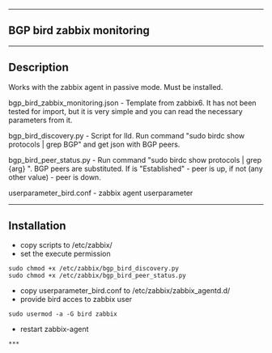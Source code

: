 ***
## BGP bird zabbix monitoring
***
## Description
Works with the zabbix agent in passive mode. Must be installed.  

bgp_bird_zabbix_monitoring.json     - Template from zabbix6. It has not been tested for import, but it is very simple and you can read the necessary parameters from it.  

bgp_bird_discovery.py               - Script for lld. Run command "sudo birdc show protocols | grep BGP" and get json with BGP peers.  

bgp_bird_peer_status.py             - Run command "sudo birdc show protocols | grep {arg} ". BGP peers are substituted. If is "Established" - peer is up, if not (any other value) - peer is down.  

userparameter_bird.conf             - zabbix agent userparameter   
***
## Installation
- copy scripts to /etc/zabbix/
- set the execute permission
```
sudo chmod +x /etc/zabbix/bgp_bird_discovery.py
sudo chmod +x /etc/zabbix/bgp_bird_peer_status.py
```
- copy userparameter_bird.conf to /etc/zabbix/zabbix_agentd.d/
- provide bird acces to zabbix user
```
sudo usermod -a -G bird zabbix
```
- restart zabbix-agent
```
***
